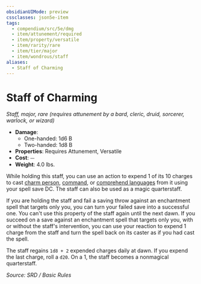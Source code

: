 ```yaml
---
obsidianUIMode: preview
cssclasses: json5e-item
tags:
  - compendium/src/5e/dmg
  - item/attunement/required
  - item/property/versatile
  - item/rarity/rare
  - item/tier/major
  - item/wondrous/staff
aliases:
  - Staff of Charming
---
```

# Staff of Charming
*Staff, major, rare (requires attunement by a bard, cleric, druid, sorcerer, warlock, or wizard)*  

- **Damage**:
  - One-handed: 1d6 B
  - Two-handed: 1d8 B
- **Properties**: Requires Attunement, Versatile
- **Cost**: ⏤
- **Weight**: 4.0 lbs.

While holding this staff, you can use an action to expend 1 of its 10 charges to cast [charm person](compendium/spells/charm-person.md), [command](compendium/spells/command.md), or [comprehend languages](compendium/spells/comprehend-languages.md) from it using your spell save DC. The staff can also be used as a magic quarterstaff.

If you are holding the staff and fail a saving throw against an enchantment spell that targets only you, you can turn your failed save into a successful one. You can't use this property of the staff again until the next dawn. If you succeed on a save against an enchantment spell that targets only you, with or without the staff's intervention, you can use your reaction to expend 1 charge from the staff and turn the spell back on its caster as if you had cast the spell.

The staff regains `1d8 + 2` expended charges daily at dawn. If you expend the last charge, roll a `d20`. On a 1, the staff becomes a nonmagical quarterstaff.

*Source: SRD / Basic Rules*